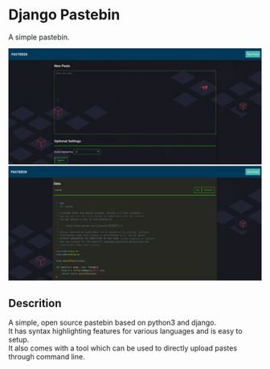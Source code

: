 # Django Pastebin
A simple pastebin.

<img src="images/image2.png">
<img src="images/image1.png">

## Descrition
A simple, open source pastebin based on python3 and django.  
It has syntax highlighting features for various languages and is easy to setup.  
It also comes with a tool which can be used to directly upload pastes through command line.

